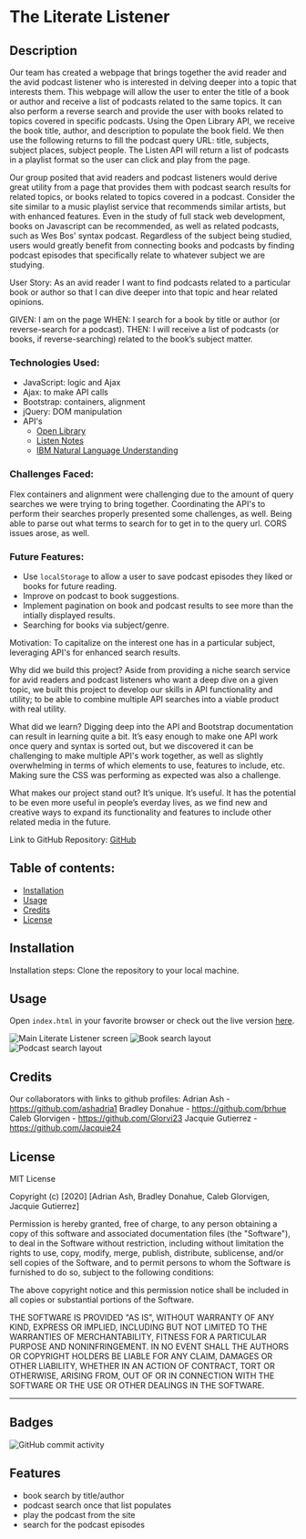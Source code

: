 # The Literate Listener
## Description 


Our team has created a webpage that brings together the avid reader and the avid podcast listener who is interested in delving deeper into a topic that interests them.  This webpage will allow the user to enter the title of a book or author and receive a list of podcasts related to the same topics.  It can also perform a reverse search and provide the user with books related to topics covered in specific podcasts.  Using the Open Library API, we receive the book title, author, and description to populate the book field.  We then use the following returns to fill the podcast query URL: title, subjects, subject places, subject people.  The Listen API will return a list of podcasts in a playlist format so the user can click and play from the page.  

Our group posited that avid readers and podcast listeners would derive great utility from a page that provides them with podcast search results for related topics, or books related to topics covered in a podcast.  Consider the site similar to a music playlist service that recommends similar artists, but with enhanced features.  Even in the study of full stack web development, books on Javascript can be recommended, as well as related podcasts, such as Wes Bos' syntax podcast.  Regardless of the subject being studied, users would greatly benefit from connecting books and podcasts by finding podcast episodes that specifically relate to whatever subject we are studying.

User Story:
As an avid reader I want to find podcasts related to a particular book or author so that I can dive deeper into that topic and hear related opinions.

GIVEN: I am on the page
WHEN: I search for a book by title or author (or reverse-search for a podcast).
THEN: I will receive a list of podcasts (or books, if reverse-searching) related to the book’s subject matter.


### Technologies Used:  
- JavaScript: logic and Ajax  
- Ajax: to make API calls  
- Bootstrap: containers, alignment  
- jQuery: DOM manipulation  
- API's
    - [Open Library](https://openlibrary.org/developers/api)
    - [Listen Notes](https://www.listennotes.com/api/)
    - [IBM Natural Language Understanding](https://cloud.ibm.com/apidocs/natural-language-understanding)

### Challenges Faced:
Flex containers and alignment were challenging due to the amount of query searches we were trying to bring together.  Coordinating the API's to perform their searches properly presented some challenges, as well.  Being able to parse out what terms to search for to get in to the query url.  CORS issues arose, as well.  

### Future Features:
- Use `localStorage` to allow a user to save podcast episodes they liked or books for future reading.
- Improve on podcast to book suggestions.
- Implement pagination on book and podcast results to see more than the intially displayed results.
- Searching for books via subject/genre.

Motivation:
To capitalize on the interest one has in a particular subject, leveraging API's for enhanced search results.

Why did we build this project? 
Aside from providing a niche search service for avid readers and podcast listeners who want a deep dive on a given topic, we built this project to develop our skills in API functionality and utility; to be able to combine multiple API searches into a viable product with real utility.  

What did we learn? 
Digging deep into the API and Bootstrap documentation can result in learning quite a bit.  It’s easy enough to make one API work once query and syntax is sorted out, but we discovered it can be challenging to make multiple API's work together, as well as slightly overwhelming in terms of which elements to use, features to include, etc.  Making sure the CSS was performing as expected was also a challenge.

What makes our project stand out?
It’s unique. It’s useful.  It has the potential to be even more useful in people’s everday lives, as we find new and creative ways to expand its functionality and features to include other related media in the future.

Link to GitHub Repository:
[GitHub](https://github.com/Glorvi23/literate-listener)


## Table of contents:

* [Installation](#installation)
* [Usage](#usage)
* [Credits](#credits)
* [License](#license)


## Installation

Installation steps:  Clone the repository to your local machine.  

## Usage 

Open `index.html` in your favorite browser or check out the live version [here](https://glorvi23.github.io/literate-listener).

![Main Literate Listener screen](assets/images/literate_listener_open_screen.png)
![Book search layout](assets/images/Literate_Listener_booksearch.png)
![Podcast search layout](assets/images/Literate_Listener_podsearch.png)

## Credits
Our collaborators with links to github profiles:
    Adrian Ash - https://github.com/ashadria1
    Bradley Donahue - https://github.com/brhue
    Caleb Glorvigen - https://github.com/Glorvi23
    Jacquie Gutierrez - https://github.com/Jacquie24
## License

MIT License

Copyright (c) [2020] [Adrian Ash, Bradley Donahue, Caleb Glorvigen, Jacquie Gutierrez]

Permission is hereby granted, free of charge, to any person obtaining a copy
of this software and associated documentation files (the "Software"), to deal
in the Software without restriction, including without limitation the rights
to use, copy, modify, merge, publish, distribute, sublicense, and/or sell
copies of the Software, and to permit persons to whom the Software is
furnished to do so, subject to the following conditions:

The above copyright notice and this permission notice shall be included in all
copies or substantial portions of the Software.

THE SOFTWARE IS PROVIDED "AS IS", WITHOUT WARRANTY OF ANY KIND, EXPRESS OR
IMPLIED, INCLUDING BUT NOT LIMITED TO THE WARRANTIES OF MERCHANTABILITY,
FITNESS FOR A PARTICULAR PURPOSE AND NONINFRINGEMENT. IN NO EVENT SHALL THE
AUTHORS OR COPYRIGHT HOLDERS BE LIABLE FOR ANY CLAIM, DAMAGES OR OTHER
LIABILITY, WHETHER IN AN ACTION OF CONTRACT, TORT OR OTHERWISE, ARISING FROM,
OUT OF OR IN CONNECTION WITH THE SOFTWARE OR THE USE OR OTHER DEALINGS IN THE
SOFTWARE.

---

## Badges
![GitHub commit activity](https://img.shields.io/github/commit-activity/m/Glorvi23/project-1)
## Features
- book search by title/author
- podcast search once that list populates
- play the podcast from the site
- search for the podcast episodes  

